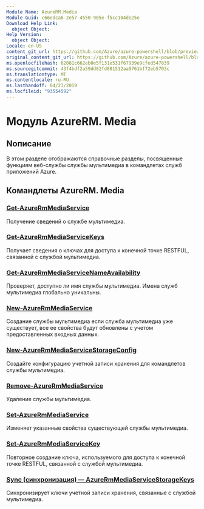 ```yaml
---
Module Name: AzureRM.Media
Module Guid: c66edca6-2e57-4550-905e-f5cc104de25e
Download Help Link:
  object Object: 
Help Version:
  object Object: 
Locale: en-US
content_git_url: https://github.com/Azure/azure-powershell/blob/preview/src/ResourceManager/Media/Commands.Media/help/AzureRM.Media.md
original_content_git_url: https://github.com/Azure/azure-powershell/blob/preview/src/ResourceManager/Media/Commands.Media/help/AzureRM.Media.md
ms.openlocfilehash: 62081c662eb0e5f131e531f67939e9cfed547839
ms.sourcegitcommit: 43f4bdf2a59dd82fd881512aa9761bf72eb5703c
ms.translationtype: MT
ms.contentlocale: ru-RU
ms.lasthandoff: 04/23/2019
ms.locfileid: "93554592"
---
```

# Модуль AzureRM. Media
## Nописание
В этом разделе отображаются справочные разделы, посвященные функциям веб-службы службы мультимедиа в командлетах служб приложений Azure.

## Командлеты AzureRM. Media
### [Get-AzureRmMediaService](Get-AzureRmMediaService.md)
Получение сведений о службе мультимедиа.

### [Get-AzureRmMediaServiceKeys](Get-AzureRmMediaServiceKeys.md)
Получает сведения о ключах для доступа к конечной точке RESTFUL, связанной с службой мультимедиа.

### [Get-AzureRmMediaServiceNameAvailability](Get-AzureRmMediaServiceNameAvailability.md)
Проверяет, доступно ли имя службы мультимедиа.
Имена служб мультимедиа глобально уникальны.

### [New-AzureRmMediaService](New-AzureRmMediaService.md)
Создание службы мультимедиа если служба мультимедиа уже существует, все ее свойства будут обновлены с учетом предоставленных входных данных.

### [New-AzureRmMediaServiceStorageConfig](New-AzureRmMediaServiceStorageConfig.md)
Создайте конфигурацию учетной записи хранения для командлетов службы мультимедиа.

### [Remove-AzureRmMediaService](Remove-AzureRmMediaService.md)
Удаление службы мультимедиа.

### [Set-AzureRmMediaService](Set-AzureRmMediaService.md)
Изменяет указанные свойства существующей службы мультимедиа.

### [Set-AzureRmMediaServiceKey](Set-AzureRmMediaServiceKey.md)
Повторное создание ключа, используемого для доступа к конечной точке RESTFUL, связанной с службой мультимедиа.

### [Sync (синхронизация) — AzureRmMediaServiceStorageKeys](Sync-AzureRmMediaServiceStorageKeys.md)
Синхронизирует ключи учетной записи хранения, связанные с службой мультимедиа.

